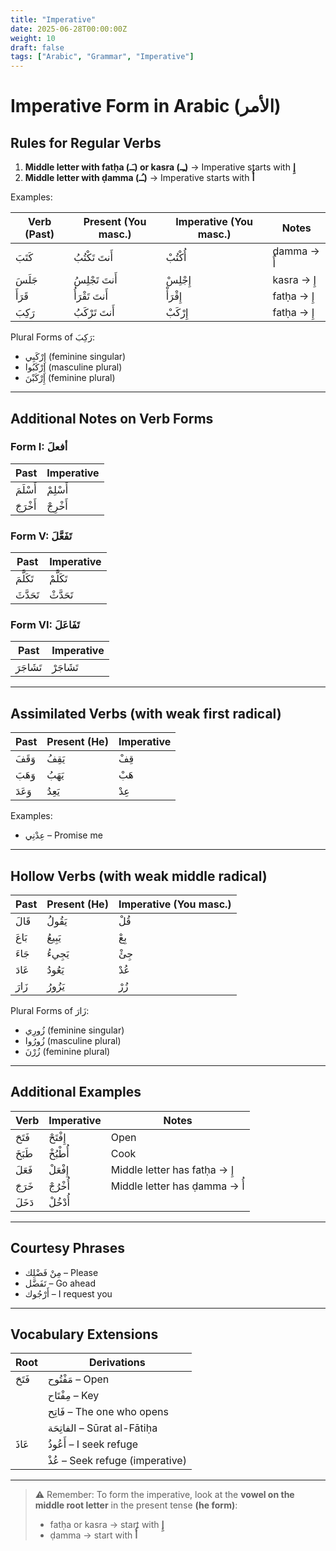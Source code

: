 ```yaml
---
title: "Imperative"
date: 2025-06-28T00:00:00Z
weight: 10
draft: false
tags: ["Arabic", "Grammar", "Imperative"]
---
```


# Imperative Form in Arabic (الأمر)

## Rules for Regular Verbs

1. **Middle letter with fatḥa (ـَـ) or kasra (ـِـ)** → Imperative starts with **إِ**
2. **Middle letter with ḍamma (ـُـ)** → Imperative starts with **أُ**

Examples:

| Verb (Past) | Present (You masc.) | Imperative (You masc.) | Notes |
|-------------|----------------------|--------------------------|-------|
| كَتَبَ      | أَنتَ تَكْتُبُ       | أُكْتُبْ                 | ḍamma → أُ |
| جَلَسَ      | أَنتَ تَجْلِسُ       | إِجْلِسْ                 | kasra → إِ |
| قَرَأَ      | أَنتَ تَقْرَأُ       | إِقْرَأْ                 | fatḥa → إِ |
| رَكِبَ      | أَنتَ تَرْكَبُ       | إِرْكَبْ                 | fatḥa → إِ |

Plural Forms of رَكِبَ:

- إِرْكَبِي (feminine singular)
- إِرْكَبُوا (masculine plural)
- إِرْكَبْنَ (feminine plural)

---

## Additional Notes on Verb Forms

### Form I: أفعلَ

| Past          | Imperative |
|---------------|------------|
| أَسْلَمَ       | أَسْلِمْ     |
| أَخْرَجَ       | أَخْرِجْ     |

### Form V: تَفَعَّلَ

| Past         | Imperative |
|--------------|------------|
| تَكَلَّمَ     | تَكَلَّمْ    |
| تَحَدَّثَ     | تَحَدَّثْ    |

### Form VI: تَفَاعَلَ

| Past       | Imperative |
|------------|------------|
| تَشَاجَرَ   | تَشَاجَرْ    |

---

## Assimilated Verbs (with weak first radical)

| Past     | Present (He) | Imperative |
|----------|--------------|------------|
| وَقَفَ   | يَقِفُ        | قِفْ        |
| وَهَبَ   | يَهَبُ        | هَبْ        |
| وَعَدَ   | يَعِدُ        | عِدْ        |

Examples:
- عِدْنِي – Promise me

---

## Hollow Verbs (with weak middle radical)

| Past    | Present (He) | Imperative (You masc.) |
|---------|--------------|-------------------------|
| قَالَ   | يَقُولُ       | قُلْ                    |
| بَاعَ   | يَبِيعُ       | بِعْ                    |
| جَاءَ   | يَجِيءُ       | جِئْ                    |
| عَادَ   | يَعُودُ       | عُدْ                    |
| زَارَ   | يَزُورُ       | زُرْ                    |

Plural Forms of زَارَ:
- زُورِي (feminine singular)
- زُورُوا (masculine plural)
- زُرْنَ (feminine plural)

---

## Additional Examples

| Verb      | Imperative | Notes                        |
|-----------|------------|------------------------------|
| فَتَحَ     | إِفْتَحْ    | Open                         |
| طَبَخَ     | أُطْبُخْ    | Cook                         |
| فَعَلَ     | إِفْعَلْ    | Middle letter has fatḥa → إِ |
| خَرَجَ     | أُخْرُجْ    | Middle letter has ḍamma → أُ |
| دَخَلَ     | أُدْخُلْ    |                              |

---

## Courtesy Phrases

- مِنْ فَضْلِك – Please
- تَفَضَّل – Go ahead
- أَرْجُوك – I request you

---

## Vocabulary Extensions

| Root     | Derivations           |
|----------|-----------------------|
| فَتَحَ   | مَفْتُوح – Open       |
|          | مِفْتَاح – Key        |
|          | فَاتِح – The one who opens |
|          | الفاتِحَة – Sūrat al-Fātiḥa |
| عَاذَ    | أَعُوذُ – I seek refuge |
|          | عُذْ – Seek refuge (imperative) |

---

> ⚠️ Remember: To form the imperative, look at the **vowel on the middle root letter** in the present tense **(he form)**:
> - fatḥa or kasra → start with **إِ**
> - ḍamma → start with **أُ**